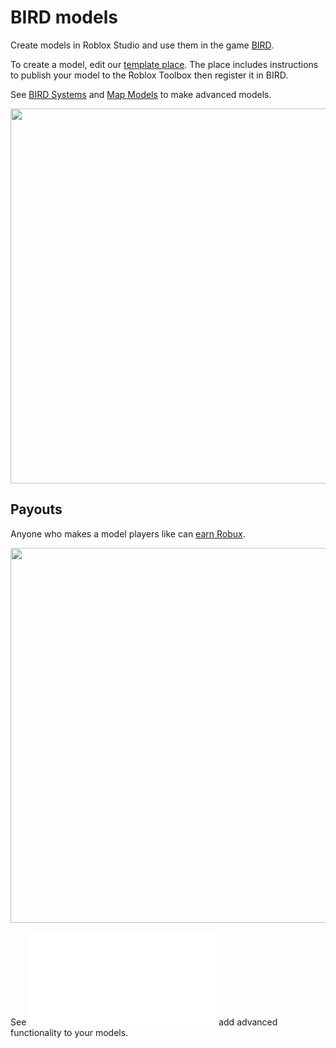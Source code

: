 # BIRD models

Create models in Roblox Studio and use them in the game [BIRD](https://www.roblox.com/games/3633505977/BIRD).

To create a model, edit our [template place](https://www.roblox.com/games/16445466869/Model-Examples). The place includes instructions to publish your model to the Roblox Toolbox then register it in BIRD.

See [BIRD Systems](BIRDsystems.md) and [Map Models](MapModels.md) to make advanced models.

<img src="https://github.com/user-attachments/assets/230b78a2-1cde-4976-bdd1-6131c47e7b1f" width="600" />

## Payouts

Anyone who makes a model players like can [earn Robux](Payouts.md).

<img src="https://github.com/user-attachments/assets/19bf3074-c911-46f6-97d2-64b0da53780a" width="600" />

See ![BIRDsystems](BIRDsystems.md) add advanced functionality to your models.
